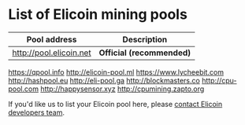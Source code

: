 # List of Elicoin mining pools

Pool address | Description
------------ | -----------
http://pool.elicoin.net | **Official (recommended)**
https://qpool.info
http://elicoin-pool.ml
https://www.lycheebit.com
http://hashpool.eu 
http://eli-pool.ga
http://blockmasters.co
http://cpu-pool.com
http://happysensor.xyz
http://cpumining.zapto.org

If you'd like us to list your Elicoin pool here, please [contact Elicoin developers team](./README.md#contact-info-and-links).
